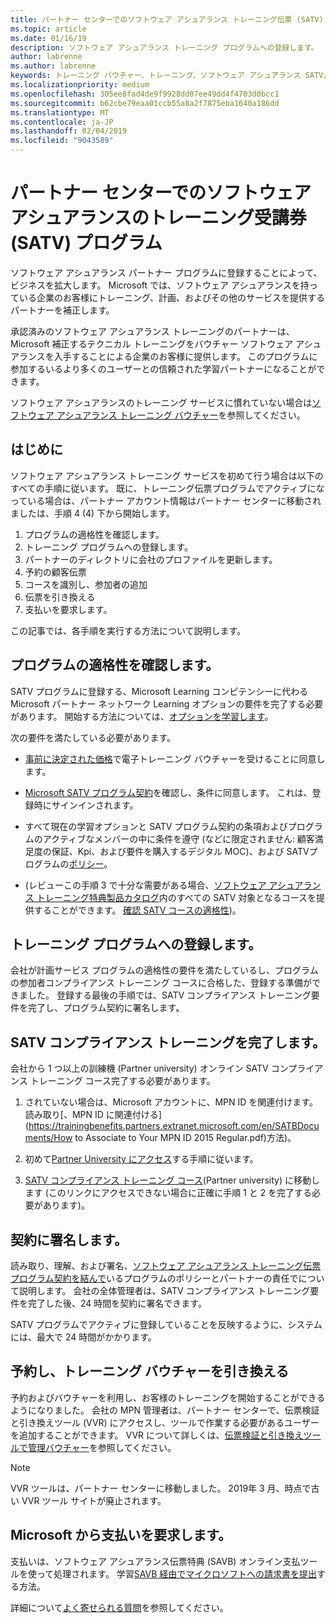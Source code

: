 ```yaml
---
title: パートナー センターでのソフトウェア アシュアランス トレーニング伝票 (SATV) プログラム |パートナー センター
ms.topic: article
ms.date: 01/16/19
description: ソフトウェア アシュアランス トレーニング プログラムへの登録します。
author: labrenne
ms.author: labrenne
keywords: トレーニング バウチャー、トレーニング、ソフトウェア アシュアランス SATV、SATV への登録します。
ms.localizationpriority: medium
ms.openlocfilehash: 305ee8fad4de9f9928dd07ee49dd4f4703d0bcc1
ms.sourcegitcommit: b62cbe79eaa01ccb55a8a2f7875eba1640a186dd
ms.translationtype: MT
ms.contentlocale: ja-JP
ms.lasthandoff: 02/04/2019
ms.locfileid: "9043589"
---
```

# <a name="software-assurance-training-voucher-satv-program-in-partner-center"></a>パートナー センターでのソフトウェア アシュアランスのトレーニング受講券 (SATV) プログラム

ソフトウェア アシュアランス パートナー プログラムに登録することによって、ビジネスを拡大します。 Microsoft では、ソフトウェア アシュアランスを持っている企業のお客様にトレーニング、計画、およびその他のサービスを提供するパートナーを補正します。 

承認済みのソフトウェア アシュアランス トレーニングのパートナーは、Microsoft 補正するテクニカル トレーニングをバウチャー ソフトウェア アシュアランスを入手することによる企業のお客様に提供します。 このプログラムに参加するいるより多くのユーザーとの信頼された学習パートナーになることができます。

ソフトウェア アシュアランスのトレーニング サービスに慣れていない場合は[ソフトウェア アシュアランス トレーニング バウチャー](https://trainingbenefits.partners.extranet.microsoft.com/en/SATV/Pages/default.aspx)を参照してください。

## <a name="get-started"></a>はじめに

ソフトウェア アシュアランス トレーニング サービスを初めて行う場合は以下のすべての手順に従います。 既に、トレーニング伝票プログラムでアクティブになっている場合は、パートナー アカウント情報はパートナー センターに移動されましたは、手順 4 (4) 下から開始します。 

1. プログラムの適格性を確認します。
2. トレーニング プログラムへの登録します。
3. パートナーのディレクトリに会社のプロファイルを更新します。
4. 予約の顧客伝票
5. コースを識別し、参加者の追加
6. 伝票を引き換える
7. 支払いを要求します。

この記事では、各手順を実行する方法について説明します。

## <a name="confirm-program-eligibility"></a>プログラムの適格性を確認します。

SATV プログラムに登録する、Microsoft Learning コンピテンシーに代わる Microsoft パートナー ネットワーク Learning オプションの要件を完了する必要があります。 開始する方法については、[オプションを学習します](https://partner.microsoft.com/en-US/marketing/details/learning-option-enrollment#/)。

次の要件を満たしている必要があります。

- [事前に決定された価格](https://partner.microsoft.com/en-US/membership/satv-voucher-pricing)で電子トレーニング バウチャーを受けることに同意します。

- [Microsoft SATV プログラム契約](https://aka.ms/satv_legal_agreement)を確認し、条件に同意します。 これは、登録時にサインインされます。 

- すべて現在の学習オプションと SATV プログラム契約の条項およびプログラムのアクティブなメンバーの中に条件を遵守 (などに限定されません: 顧客満足度の保証、Kpi、および要件を購入するデジタル MOC)、および SATVプログラムの[ポリシー](https://trainingbenefits.partners.extranet.microsoft.com/en/SATV/Pages/ProgramPolicies.aspx)。

- (レビューこの手順 3 で十分な需要がある場合、[ソフトウェア アシュアランス トレーニング特典製品カタログ](https://aka.ms/SATV_catalog)内のすべての SATV 対象となるコースを提供することができます。 [確認 SATV コースの適格性](https://trainingbenefits.partners.extranet.microsoft.com/en/SATV/Pages/ConfirmEligibility.aspx))。

## <a name="enroll-in-the-training-program"></a>トレーニング プログラムへの登録します。

会社が計画サービス プログラムの適格性の要件を満たしているし、プログラムの参加者コンプライアンス トレーニング コースに合格した、登録する準備ができました。 登録する最後の手順では、SATV コンプライアンス トレーニング要件を完了し、プログラム契約に署名します。  

## <a name="complete-the-satv-compliance-training"></a>SATV コンプライアンス トレーニングを完了します。

会社から 1 つ以上の訓練機 (Partner university) オンライン SATV コンプライアンス トレーニング コース完了する必要があります。
 
1. されていない場合は、Microsoft アカウントに、MPN ID を関連付けます。 読み取り[、MPN ID に関連付ける](https://trainingbenefits.partners.extranet.microsoft.com/en/SATBDocuments/How to Associate to Your MPN ID 2015 Regular.pdf)方法)。

2. 初めて[Partner University にアクセス](https://trainingbenefits.partners.extranet.microsoft.com/en/SATBDocuments/Partner_University_on-boarding.pdf)する手順に従います。

3. [SATV コンプライアンス トレーニング コース](https://partneruniversity.microsoft.com/?whr=uri:MicrosoftAccount&courseId=14461&scoId=dXsXmk7lB_2704778676)(Partner university) に移動します (このリンクにアクセスできない場合に正確に手順 1 と 2 を完了する必要があります)。  

## <a name="sign-the-agreement"></a>契約に署名します。

読み取り、理解、および署名、[ソフトウェア アシュアランス トレーニング伝票プログラム契約を結んで](https://partners.microsoft.com/partnerprogram/Satv.aspx)いるプログラムのポリシーとパートナーの責任でについて説明します。 会社の全体管理者は、SATV コンプライアンス トレーニング要件を完了した後、24 時間を契約に署名できます。

SATV プログラムでアクティブに登録していることを反映するように、システムには、最大で 24 時間がかかります。 

## <a name="reserve-and-redeem-training-vouchers"></a>予約し、トレーニング バウチャーを引き換える

予約およびバウチャーを利用し、お客様のトレーニングを開始することができるようになりました。 会社の MPN 管理者は、パートナー センターで、伝票検証と引き換えツール (VVR) にアクセスし、ツールで作業する必要があるユーザーを追加することができます。 VVR について詳しくは、[伝票検証と引き換えツールで管理バウチャー](voucher-validation-tool.md)を参照してください。

>[!Note]
>VVR ツールは、パートナー センターに移動しました。 2019年 3 月、時点で古い VVR ツール サイトが廃止されます。

## <a name="request-payment-from-microsoft"></a>Microsoft から支払いを要求します。

支払いは、ソフトウェア アシュアランス伝票特典 (SAVB) オンライン支払ツールを使って処理されます。  学習[SAVB 経由でマイクロソフトへの請求書を提出](https://trainingbenefits.partners.extranet.microsoft.com/en/SATV/Pages/GetPaid.aspx)する方法。

詳細について[よく寄せられる質問](vvr-faq.md)を参照してください。